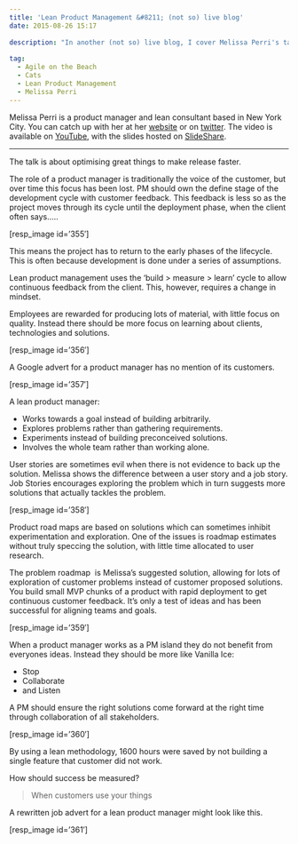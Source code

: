 ```yaml
---
title: 'Lean Product Management &#8211; (not so) live blog'
date: 2015-08-26 15:17
  
description: "In another (not so) live blog, I cover Melissa Perri's talk titled 'Lean Project Management'. This talk was given at Agile on the Beach 2015, an Agile business conference located on the south coast of Cornwall."
 
tag:
  - Agile on the Beach
  - Cats
  - Lean Product Management
  - Melissa Perri
---
```

Melissa Perri is a product manager and lean consultant based in New York City. You can catch up with her at her [website](http://melissaperri.com/) or on [twitter](https://twitter.com/lissijean). The video is available on [YouTube](https://www.youtube.com/watch?v=tfoa5OvNDNw), with the slides hosted on [SlideShare](http://www.slideshare.net/MelissaPerri/lean-product-management-38751151).

* * *

The talk is about optimising great things to make release faster.

The role of a product manager is traditionally the voice of the customer, but over time this focus has been lost. PM should own the define stage of the development cycle with customer feedback. This feedback is less so as the project moves through its cycle until the deployment phase, when the client often says&#8230;..

[resp_image id=&#8217;355&#8242;]

This means the project has to return to the early phases of the lifecycle. This is often because development is done under a series of assumptions.

Lean product management uses the &#8216;build > measure > learn&#8217; cycle to allow continuous feedback from the client. This, however, requires a change in mindset.

Employees are rewarded for producing lots of material, with little focus on quality. Instead there should be more focus on learning about clients, technologies and solutions.

[resp_image id=&#8217;356&#8242;]

A Google advert for a product manager has no mention of its customers.

[resp_image id=&#8217;357&#8242;]

A lean product manager:

  * Works towards a goal instead of building arbitrarily.
  * Explores problems rather than gathering requirements.
  * Experiments instead of building preconceived solutions.
  * Involves the whole team rather than working alone.

User stories are sometimes evil when there is not evidence to back up the solution. Melissa shows the difference between a user story and a job story. Job Stories encourages exploring the problem which in turn suggests more solutions that actually tackles the problem.

[resp_image id=&#8217;358&#8242;]

Product road maps are based on solutions which can sometimes inhibit experimentation and exploration. One of the issues is roadmap estimates without truly speccing the solution, with little time allocated to user research.

The problem roadmap  is Melissa&#8217;s suggested solution, allowing for lots of exploration of customer problems instead of customer proposed solutions. You build small MVP chunks of a product with rapid deployment to get continuous customer feedback. It&#8217;s only a test of ideas and has been successful for aligning teams and goals.

[resp_image id=&#8217;359&#8242;]

When a product manager works as a PM island they do not benefit from everyones ideas. Instead they should be more like Vanilla Ice:

  * Stop
  * Collaborate
  * and Listen

A PM should ensure the right solutions come forward at the right time through collaboration of all stakeholders.

[resp_image id=&#8217;360&#8242;]

By using a lean methodology, 1600 hours were saved by not building a single feature that customer did not work.

How should success be measured?

> When customers use your things

A rewritten job advert for a lean product manager might look like this.

[resp_image id=&#8217;361&#8242;]
